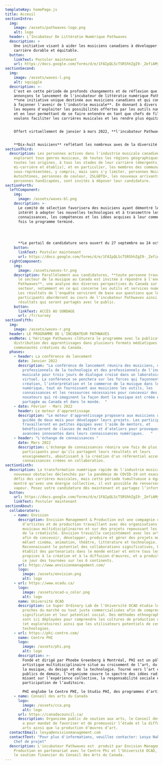```yaml
---
templateKey: homePage.js
title: Acceuil
sectionIntro:
  img:
    image: /assets/pathwaves-logo.png
    alt: logo
  header: L’Incubateur De Littératie Numérique Pathwaves
  description: >
    Une initiative visant à aider les musiciens canadiens à développer une
    carrière durable et équitable.
  button:
    linkText: Postuler maintenant
    url: https://docs.google.com/forms/d/e/1FAIpQLScTSRShhZgI9-_ZefiAMy1MlNWb-tvQyjkYAKSh7JiCPNdf6g/viewform
sectionSecond:
  img:
    image: /assets/waves-l.png
    alt: squiggle
  description: >-
    C'est en cette période de profonds changements et de réflexion que nous
    annonçons le lancement de l'incubateur de littératie numérique Pathwaves,
    **une initiative unique destinée aux musiciens canadiens et qui contribuera
    à façonner l'avenir de l'industrie musicale**. En donnant à divers musiciens
    les moyens d'exploiter les possibilités offertes par les outils numériques
    et en leur permettant de se faire entendre en tant que chefs de file, nous
    voulons faciliter les carrières musicales et les rendre plus équitables.


    Offert virtuellement de janvier à mars 2022, **l'incubateur Pathwaves se compose de conférences, de mentorat, de classes de maître, d’ateliers, de sessions de travail individuel et d’échanges**.


    **Dix-huit musiciens** reflétant les nombreux axes de la diversité au Canada seront sélectionnés et rémunérés pour leur participation. Ensemble, ils exploreront des questions liées aux nouvelles technologies - logiciels de streaming, spectacles VR, NFTs (jetons non fongibles) et composition assistée par l'IA - dans le but de susciter une nouvelle réflexion axée sur les solutions entourant la création et le partage de la musique.
sectionThird:
  description: Les personnes actives dans l'industrie musicale canadienne,
    explorant tous genres musicaux, de toutes les régions géographiques, de
    toutes les origines, à tous les stades de leur carrière (émergents,
    mi-carrière et établis), et en particulier, les membres des communautés
    sous-représentées, y compris, mais sans s'y limiter, personnes Noirs et
    Autochtones, personnes de couleur, 2SLGBTQ+, les nouveaux arrivants et les
    personnes handicapées, sont invités à déposer leur candidature.
sectionForth:
  leftComponent:
    img:
      image: /assets/waves-bl.png
    description: >-
      Le comité de sélection favorisera des musiciens ayant démontré leur
      intérêt à adopter les nouvelles technologies et à transmettre les
      connaissances, les compétences et les idées acquises à leur communauté une
      fois le programme terminé. 




      **Le portail de candidature sera ouvert du 27 septembre au 24 octobre.**
    button:
      linkText: Postuler maintenant
      url: https://docs.google.com/forms/d/e/1FAIpQLScTSRShhZgI9-_ZefiAMy1MlNWb-tvQyjkYAKSh7JiCPNdf6g/viewform
  rightComponent:
    img:
      image: /assets/waves-tr.png
    description: Parallèlement aux candidatures, **toute personne travaillant dans
      le secteur de la musique au Canada est invitée à répondre à l'enquête
      Pathwaves**, une analyse des diverses perspectives du Canada sur le
      secteur, notamment en ce qui concerne les outils et services numériques.
      Les résultats de l'enquête serviront de base aux questions que les
      participants aborderont au cours de l'incubateur Pathwaves ainsi qu’aux
      résultats qui seront partagés avec le public.
    button:
      linkText: ACCÈS AU SONDAGE
      url: /fr/survey
sectionFifth:
  img:
    image: /assets/waves-r.png
  header: LE PROGRAMME DE L'INCUBATEUR PATHWAVES
  endNote: L'héritage Pathwaves clôturera le programme avec la publication et la
    distribution des apprentissages dans plusieurs formats médiatiques aux
    communautés créatives du Canada.
  phases:
    - header: La conférence de lancement
      date: Janvier 2022
      description: "La conférence de lancement réunira des musiciens, des
        professionnels de la technologie et des professionnels de l'industrie
        musicale pour trois jours de dialogue croisé dans un laboratoire
        virtuel. La conférence se penchera sur les forces qui façonnent la
        création, l'interprétation et le commerce de la musique dans le monde
        numérique, tout en fournissant aux musiciens les outils, les
        connaissances et les ressources nécessaires pour concevoir des projets
        novateurs qui ré-imaginent la façon dont la musique est créée et
        partagée au Canada et dans le monde.  "
    - date: Février - Mars 2022
      header: Le moteur d'apprentissage
      description: "Le moteur d'apprentissage proposera aux musiciens une formation
        guidée de deux mois pour développer leurs projets. Les participants
        travailleront en petites équipes avec l'aide de mentors, et
        bénéficieront de classes de maître et d'ateliers pour provoquer des
        avancées innovantes dans leurs connaissances numériques.   "
    - header: "L'échange de connaissances "
      date: Mars 2022
      description: L'échange de connaissances réunira une fois de plus les
        participants pour qu'ils partagent leurs résultats et leurs
        enseignements, aboutissant à la création d'un référentiel accessible de
        connaissances créées en collaboration.
sectionSixth:
  description: La transformation numérique rapide de l'industrie musicale et les
    nouveaux obstacles déclenchés par la pandémie de COVID-19 ont exacerbé les
    défis des carrières musicales, mais cette période tumultueuse a également
    montré qu'avec une énergie collective, il est possible de renverser la
    vapeur. Posez votre candidature dès maintenant et partagez l’information !
  button:
    url: https://docs.google.com/forms/d/e/1FAIpQLScTSRShhZgI9-_ZefiAMy1MlNWb-tvQyjkYAKSh7JiCPNdf6g/viewform
    linkText: Postuler maintenant
sectionAbout:
  collaborators:
    - name: Envision
      description: Envision Management & Production est une compagnie de gestion
        d’artistes et de production travaillant avec des organisations, artistes
        musicaux multidisciplinaires et sur des projets repoussant les limites
        de la créativité. Envision travaille conjointement avec les artistes
        afin de concevoir, développer, produire et gérer des projets musicaux
        mêlant cinéma, animation, théâtre, littérature et technologie.
        Reconnaissant le potentiel des collaborations significatives, Envision
        établit des partenariats dans le monde entier et entre tous les secteurs
        propices à la création et à la diffusion d'œuvres, et a produit jusqu'à
        ce jour des tournées sur les 6 continents.
      url: https://www.envisionmanagement.com/
      logo:
        image: /assets/envision.png
        alt: logo
    - url: https://www.ocadu.ca/
      logo:
        image: /assets/ocad-u_color.png
        alt: logo
      name: Université OCAD
      description: Le Super Ordinary Lab de l'Université OCAD étudie les technologies
        proches du marché ou tout juste commercialisées afin de comprendre leur
        signification et leur potentiel social. Des méthodes ethnographiques
        sont ici déployées pour comprendre les cultures de production originales
        (et exploratoires) ainsi que les utilisateurs potentiels de ces
        technologies.
    - url: https://phi-centre.com/
      name: Centre PHI
      logo:
        image: /assets/phi.png
        alt: logo
      description: >-
        Fondé et dirigé par Phoebe Greenberg à Montréal, PHI est un pôle
        artistique multidisciplinaire situé au croisement de l’art, du film, de
        la musique, du design et de la technologie. Tourné vers l’art et les
        publics de demain, l’organisme couvre le spectre des idées radicales en
        misant sur l’expérience collective, la responsabilité sociale et la
        participation de l’auditoire.

        PHI englobe le Centre PHI, le Studio PHI, des programmes d’artistes en résidence et la Fondation PHI pour l’art contemporain. Grâce à une programmation éclectique et une prédilection pour la création de contenus, PHI favorise les rencontres imprévues entre artistes et publics.
    - name: Conseil des arts du Canada
      logo:
        image: /assets/cca.png
        alt: logo
      url: https://canadacouncil.ca/
      description: Organisme public de soutien aux arts, le Conseil des arts du Canada
        a pour mandat de favoriser et de promouvoir l’étude et la diffusion des
        arts ainsi que la production d’œuvres d’art.
  contactEmail: lesya@envisionmanagement.com
  contactText: "Pour plus d'informations, veuillez contacter: Lesya Nakoneczny,
    Chef de projet"
  description: L'incubateur Pathwaves est  produit par Envision Management &
    Production en partenariat avec le Centre Phi et l'Université OCAD, et avec
    le soutien financier du Conseil des Arts du Canada.
---
```

